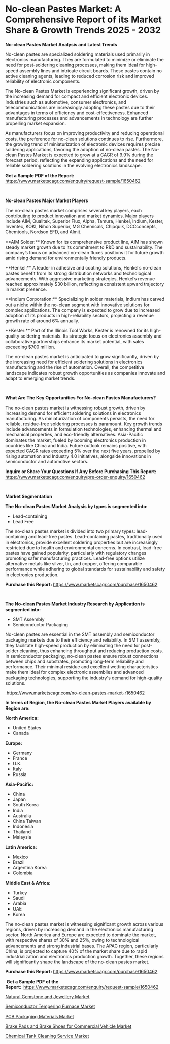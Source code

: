 <p><h1>No-clean Pastes Market: A Comprehensive Report of its Market Share & Growth Trends 2025 - 2032</h1></p><p><strong>No-clean Pastes Market Analysis and Latest Trends</strong></p>
<p><p>No-clean pastes are specialized soldering materials used primarily in electronics manufacturing. They are formulated to minimize or eliminate the need for post-soldering cleaning processes, making them ideal for high-speed assembly lines and intricate circuit boards. These pastes contain no active cleaning agents, leading to reduced corrosion risk and improved reliability of electronic components.</p><p>The No-clean Pastes Market is experiencing significant growth, driven by the increasing demand for compact and efficient electronic devices. Industries such as automotive, consumer electronics, and telecommunications are increasingly adopting these pastes due to their advantages in terms of efficiency and cost-effectiveness. Enhanced manufacturing processes and advancements in technology are further propelling market expansion.</p><p>As manufacturers focus on improving productivity and reducing operational costs, the preference for no-clean solutions continues to rise. Furthermore, the growing trend of miniaturization of electronic devices requires precise soldering applications, favoring the adoption of no-clean pastes. The No-clean Pastes Market is expected to grow at a CAGR of 9.9% during the forecast period, reflecting the expanding applications and the need for reliable soldering solutions in the evolving electronics landscape.</p></p>
<p><strong>Get a Sample PDF of the Report:&nbsp;</strong> <a href="https://www.marketscagr.com/enquiry/request-sample/1650462?utm_campaign=2010&utm_medium=2&utm_source=Github&utm_content=ia&utm_term=23032025&utm_id=no-clean-pastes">https://www.marketscagr.com/enquiry/request-sample/1650462</a></p>
<p>&nbsp;</p>
<p><strong>No-clean Pastes Major Market Players</strong></p>
<p><p>The no-clean pastes market comprises several key players, each contributing to product innovation and market dynamics. Major players include AIM, Qualitek, Superior Flux, Alpha, Tamura, Henkel, Indium, Kester, Inventec, KOKI, Nihon Superior, MG Chemicals, Chipquik, DCCconcepts, Chemtools, Nordson EFD, and Almit.</p><p>**AIM Solder:** Known for its comprehensive product line, AIM has shown steady market growth due to its commitment to R&D and sustainability. The company’s focus on advanced no-clean fluxes positions it for future growth amid rising demand for environmentally friendly products.</p><p>**Henkel:** A leader in adhesive and coating solutions, Henkel’s no-clean pastes benefit from its strong distribution networks and technological advancements. With aggressive marketing strategies, Henkel’s revenue reached approximately $30 billion, reflecting a consistent upward trajectory in market presence.</p><p>**Indium Corporation:** Specializing in solder materials, Indium has carved out a niche within the no-clean segment with innovative solutions for complex applications. The company is expected to grow due to increased adoption of its products in high-reliability sectors, projecting a revenue growth rate of around 6% annually.</p><p>**Kester:** Part of the Illinois Tool Works, Kester is renowned for its high-quality soldering materials. Its strategic focus on electronics assembly and collaborative partnerships enhance its market potential, with sales exceeding $700 million.</p><p>The no-clean pastes market is anticipated to grow significantly, driven by the increasing need for efficient soldering solutions in electronics manufacturing and the rise of automation. Overall, the competitive landscape indicates robust growth opportunities as companies innovate and adapt to emerging market trends.</p></p>
<p>&nbsp;</p>
<p><strong>What Are The Key Opportunities For No-clean Pastes Manufacturers?</strong></p>
<p><p>The no-clean pastes market is witnessing robust growth, driven by increasing demand for efficient soldering solutions in electronics manufacturing. As miniaturization of components persists, the need for reliable, residue-free soldering processes is paramount. Key growth trends include advancements in formulation technologies, enhancing thermal and mechanical properties, and eco-friendly alternatives. Asia-Pacific dominates the market, fueled by booming electronics production in countries like China and India. Future outlook remains positive, with expected CAGR rates exceeding 5% over the next five years, propelled by rising automation and Industry 4.0 initiatives, alongside innovations in semiconductor and automotive sectors.</p></p>
<p><strong>Inquire or Share Your Questions If Any Before Purchasing This Report:</strong> <a href="https://www.marketscagr.com/enquiry/pre-order-enquiry/1650462?utm_campaign=2010&utm_medium=2&utm_source=Github&utm_content=ia&utm_term=23032025&utm_id=no-clean-pastes">https://www.marketscagr.com/enquiry/pre-order-enquiry/1650462</a></p>
<p>&nbsp;</p>
<p><strong>Market Segmentation</strong></p>
<p><strong>The No-clean Pastes Market Analysis by types is segmented into:</strong></p>
<p><ul><li>Lead-containing</li><li>Lead Free</li></ul></p>
<p><p>The no-clean pastes market is divided into two primary types: lead-containing and lead-free pastes. Lead-containing pastes, traditionally used in electronics, provide excellent soldering properties but are increasingly restricted due to health and environmental concerns. In contrast, lead-free pastes have gained popularity, particularly with regulatory changes promoting safer manufacturing practices. Lead-free options utilize alternative metals like silver, tin, and copper, offering comparable performance while adhering to global standards for sustainability and safety in electronics production.</p></p>
<p><strong>Purchase this Report:&nbsp;</strong><a href="https://www.marketscagr.com/purchase/1650462?utm_campaign=2010&utm_medium=2&utm_source=Github&utm_content=ia&utm_term=23032025&utm_id=no-clean-pastes">https://www.marketscagr.com/purchase/1650462</a></p>
<p>&nbsp;</p>
<p><strong>The No-clean Pastes Market Industry Research by Application is segmented into:</strong></p>
<p><ul><li>SMT Assembly</li><li>Semiconductor Packaging</li></ul></p>
<p><p>No-clean pastes are essential in the SMT assembly and semiconductor packaging markets due to their efficiency and reliability. In SMT assembly, they facilitate high-speed production by eliminating the need for post-solder cleaning, thus enhancing throughput and reducing production costs. In semiconductor packaging, no-clean pastes ensure robust connections between chips and substrates, promoting long-term reliability and performance. Their minimal residue and excellent wetting characteristics make them ideal for complex electronic assemblies and advanced packaging technologies, supporting the industry's demand for high-quality solutions.</p></p>
<p><a href="https://www.marketscagr.com/no-clean-pastes-market-r1650462?utm_campaign=2010&utm_medium=2&utm_source=Github&utm_content=ia&utm_term=23032025&utm_id=no-clean-pastes">&nbsp;https://www.marketscagr.com/no-clean-pastes-market-r1650462</a></p>
<p><strong>In terms of Region, the No-clean Pastes Market Players available by Region are:</strong></p>
<p>
    <p> <strong> North America: </strong>
        <ul>
            <li>United States</li>
            <li>Canada</li>
        </ul>
        </p> 
    <p> <strong> Europe: </strong>
        <ul>
            <li>Germany</li>
            <li>France</li>
            <li>U.K.</li>
            <li>Italy</li>
            <li>Russia</li>
        </ul>
        </p> 
    <p> <strong> Asia-Pacific: </strong>
        <ul>
            <li>China</li>
            <li>Japan</li>
            <li>South Korea</li>
            <li>India</li>
            <li>Australia</li>
            <li>China Taiwan</li>
            <li>Indonesia</li>
            <li>Thailand</li>
            <li>Malaysia</li>
        </ul>
        </p> 
    <p> <strong> Latin America: </strong>
        <ul>
            <li>Mexico</li>
            <li>Brazil</li>
            <li>Argentina Korea</li>
            <li>Colombia</li>
        </ul>
        </p> 
    <p> <strong> Middle East & Africa: </strong>
        <ul>
            <li>Turkey</li>
            <li>Saudi</li>
            <li>Arabia</li>
            <li>UAE</li>
            <li>Korea</li>
        </ul>
    </p>
    </p>
<p><p>The no-clean pastes market is witnessing significant growth across various regions, driven by increasing demand in the electronics manufacturing sector. North America and Europe are expected to dominate the market, with respective shares of 30% and 25%, owing to technological advancements and strong industrial bases. The APAC region, particularly China, is projected to capture 40% of the market share due to rapid industrialization and electronics production growth. Together, these regions will significantly shape the landscape of the no-clean pastes market.</p></p>
<p><strong>Purchase this Report: </strong><a href="https://www.marketscagr.com/purchase/1650462?utm_campaign=2010&utm_medium=2&utm_source=Github&utm_content=ia&utm_term=23032025&utm_id=no-clean-pastes">https://www.marketscagr.com/purchase/1650462</a></p>
<p>&nbsp;<strong>Get a Sample PDF of the Report:&nbsp;&nbsp;</strong><a href="https://www.marketscagr.com/enquiry/request-sample/1650462?utm_campaign=2010&utm_medium=2&utm_source=Github&utm_content=ia&utm_term=23032025&utm_id=no-clean-pastes">https://www.marketscagr.com/enquiry/request-sample/1650462</a></p>
<p><strong></strong></p>
<p><p><a href="https://github.com/matotwipff14/Market-Research-Report-List-1/blob/main/natural-gemstone-and-jewellery-market.md?utm_campaign=2010&utm_medium=2&utm_source=Github&utm_content=ia&utm_term=23032025&utm_id=no-clean-pastes">Natural Gemstone and Jewellery Market</a></p><p><a href="https://github.com/leolamarnal9/Market-Research-Report-List-1/blob/main/semiconductor-tempering-furnace-market.md?utm_campaign=2010&utm_medium=2&utm_source=Github&utm_content=ia&utm_term=23032025&utm_id=no-clean-pastes">Semiconductor Tempering Furnace Market</a></p><p><a href="https://github.com/mahnoor2003/Market-Research-Report-List-7/blob/main/pcb-packaging-materials-market.md?utm_campaign=2010&utm_medium=2&utm_source=Github&utm_content=ia&utm_term=23032025&utm_id=no-clean-pastes">PCB Packaging Materials Market</a></p><p><a href="https://github.com/norbyboyse4d/Market-Research-Report-List-1/blob/main/brake-pads-and-brake-shoes-for-commercial-vehicle-market.md?utm_campaign=2010&utm_medium=2&utm_source=Github&utm_content=ia&utm_term=23032025&utm_id=no-clean-pastes">Brake Pads and Brake Shoes for Commercial Vehicle Market</a></p><p><a href="https://github.com/BryceTownsendr/Market-Research-Report-List-7/blob/main/chemical-tank-cleaning-service-market.md?utm_campaign=2010&utm_medium=2&utm_source=Github&utm_content=ia&utm_term=23032025&utm_id=no-clean-pastes">Chemical Tank Cleaning Service Market</a></p></p>